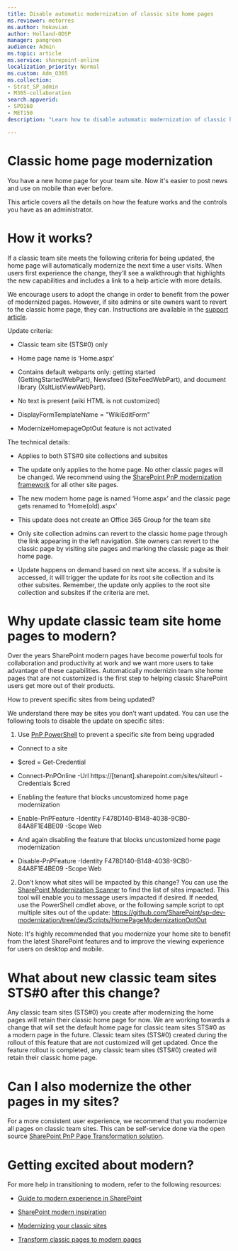```yaml
---
title: Disable automatic modernization of classic site home pages
ms.reviewer: metorres
ms.author: hokavian
author: Holland-ODSP
manager: pamgreen
audience: Admin
ms.topic: article
ms.service: sharepoint-online
localization_priority: Normal
ms.custom: Adm_O365
ms.collection:  
- Strat_SP_admin
- M365-collaboration
search.appverid:
- SPO160
- MET150
description: "Learn how to disable automatic modernization of classic home site home pages"

---
```

# Classic home page modernization

You have a new home page for your team site. Now it's easier to post news and use on mobile than ever before. 

This article covers all the details on how the feature works and the controls you have as an administrator. 

# How it works? 

If a classic team site meets the following criteria for being updated, the home page will automatically modernize the next time a user visits. When users first experience the change, they’ll see a walkthrough that highlights the new capabilities and includes a link to a help article with more details. 

We encourage users to adopt the change in order to benefit from the power of modernized pages. However, if site admins or site owners want to revert to the classic home page, they can. Instructions are available in the [support article](https://support.office.com/en-us/article/new-sharepoint-team-home-page-77cbbd3c-2a23-4a76-bfd7-c5bf95afe1c6?ui=en-US&rs=en-US&ad=US). 

Update criteria: 

- Classic team site (STS#0) only 

- Home page name is ‘Home.aspx’ 

- Contains default webparts only: getting started (GettingStartedWebPart), Newsfeed (SiteFeedWebPart), and document library (XsltListViewWebPart). 

- No text is present (wiki HTML is not customized) 

- DisplayFormTemplateName = "WikiEditForm" 

- ModernizeHomepageOptOut feature is not activated 

 

The technical details: 

- Applies to both STS#0 site collections and subsites 

- The update only applies to the home page. No other classic pages will be changed. We recommend using the [SharePoint PnP modernization framework](https://docs.microsoft.com/en-us/sharepoint/dev/transform/modernize-userinterface-site-pages) for all other site pages. 

- The new modern home page is named ‘Home.aspx’ and the classic page gets renamed to ‘Home(old).aspx’ 

- This update does not create an Office 365 Group for the team site 

- Only site collection admins can revert to the classic home page through the link appearing in the left navigation. Site owners can revert to the classic page by visiting site pages and marking the classic page as their home page. 

- Update happens on demand based on next site access. If a subsite is accessed, it will trigger the update for its root site collection and its other subsites. Remember, the update only applies to the root site collection and subsites if the criteria are met. 

 

# Why update classic team site home pages to modern? 

Over the years SharePoint modern pages have become powerful tools for collaboration and productivity at work and we want more users to take advantage of these capabilities. Automatically modernizin team site home pages that are not customized is the first step to helping classic SharePoint users get more out of their products. 

How to prevent specific sites from being updated? 

We understand there may be sites you don’t want updated. You can use the following tools to disable the update on specific sites: 

1. Use [PnP PowerShell](https://docs.microsoft.com/en-us/powershell/sharepoint/sharepoint-pnp/sharepoint-pnp-cmdlets?view=sharepoint-ps) to prevent a specific site from being upgraded 

- Connect to a site 

- $cred = Get-Credential 

- Connect-PnPOnline -Url https://[tenant].sharepoint.com/sites/siteurl -Credentials $cred 

- Enabling the feature that blocks uncustomized home page modernization 

- Enable-PnPFeature -Identity F478D140-B148-4038-9CB0-84A8F1E4BE09 -Scope Web 

- And again disabling the feature that blocks uncustomized home page modernization 

- Disable-PnPFeature -Identity F478D140-B148-4038-9CB0-84A8F1E4BE09 -Scope Web 

 

2. Don’t know what sites will be impacted by this change? You can use the [SharePoint Modernization Scanner](https://docs.microsoft.com/en-us/sharepoint/dev/transform/modernize-scanner) to find the list of sites impacted. This tool will enable you to message users impacted if desired. If needed, use the PowerShell cmdlet above, or the following sample script to opt multiple sites out of the update: https://github.com/SharePoint/sp-dev-modernization/tree/dev/Scripts/HomePageModernizationOptOut  
 

Note: It's highly recommended that you modernize your home site to benefit from the latest SharePoint features and to improve the viewing experience for users on desktop and mobile. 


# What about new classic team sites STS#0 after this change? 

Any classic team sites (STS#0) you create after modernizing the home pages will retain their classic home page for now. We are working towards a change that will set the default home page for classic team sites STS#0 as a modern page in the future. Classic team sites (STS#0) created during the rollout of this feature that are not customized will get updated. Once the feature rollout is completed, any classic team sites (STS#0) created will retain their classic home page. 

 

# Can I also modernize the other pages in my sites? 

For a more consistent user experience, we recommend that you modernize all pages on classic team sites. This can be self-service done via the open source [SharePoint PnP Page Transformation solution](https://docs.microsoft.com/en-us/sharepoint/dev/transform/modernize-userinterface-site-pages). 

 

# Getting excited about modern? 

For more help in transitioning to modern, refer to the following resources: 

- [Guide to modern experience in SharePoint](https://docs.microsoft.com/en-us/sharepoint/guide-to-sharepoint-modern-experience)

- [SharePoint modern inspiration](https://lookbook.microsoft.com/)  

- [Modernizing your classic sites](https://docs.microsoft.com/en-us/sharepoint/dev/transform/modernize-classic-sites)  

- [Transform classic pages to modern pages](https://docs.microsoft.com/en-us/sharepoint/dev/transform/modernize-userinterface-site-pages) 

 
